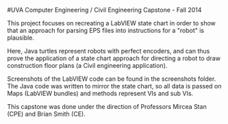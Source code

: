 #UVA Computer Engineering / Civil Engineering Capstone - Fall 2014

This project focuses on recreating a LabVIEW state chart in order to show that an approach for parsing EPS files into instructions for a "robot" is plausible.

Here, Java turtles represent robots with perfect encoders, and can thus prove the application of a state chart approach for directing a robot to draw construction floor plans (a Civil engineering application). 

Screenshots of the LabVIEW code can be found in the screenshots folder. The Java code was written to mirror the state chart, so all data is passed on Maps (LabVIEW bundles) and methods represent VIs and sub VIs.

This capstone was done under the direction of Professors Mircea Stan (CPE) and Brian Smith (CE).